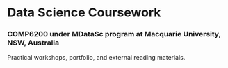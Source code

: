 # Data Science Coursework

### COMP6200 under MDataSc program at Macquarie University, NSW, Australia

Practical workshops, portfolio, and external reading materials.
